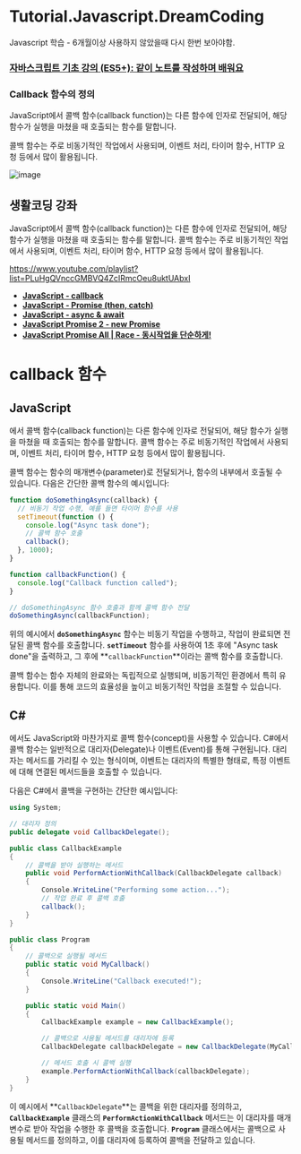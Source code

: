 # Tutorial.Javascript.DreamCoding

Javascript 학습 - 6개월이상 사용하지 않았을때 다시 한번 보아야함.



### [자바스크립트 기초 강의 (ES5+): 같이 노트를 작성하며 배워요](https://www.youtube.com/playlist?list=PLv2d7VI9OotTVOL4QmPfvJWPJvkmv6h-2)





### Callback 함수의 정의 

JavaScript에서 콜백 함수(callback function)는 다른 함수에 인자로 전달되어, 해당 함수가 실행을 마쳤을 때 호출되는 함수를 말합니다. 

콜백 함수는 주로 비동기적인 작업에서 사용되며, 이벤트 처리, 타이머 함수, HTTP 요청 등에서 많이 활용됩니다.



![image](https://github.com/krdn/Tutorial.Javascript.DreamCoding/assets/5511718/ad61e213-b2f9-4864-b095-1d5c25593f22)


## 생활코딩 강좌

JavaScript에서 콜백 함수(callback function)는 다른 함수에 인자로 전달되어, 해당 함수가 실행을 마쳤을 때 호출되는 함수를 말합니다. 콜백 함수는 주로 비동기적인 작업에서 사용되며, 이벤트 처리, 타이머 함수, HTTP 요청 등에서 많이 활용됩니다.

https://www.youtube.com/playlist?list=PLuHgQVnccGMBVQ4ZcIRmcOeu8uktUAbxI

- **[JavaScript - callback](https://www.youtube.com/watch?v=TAyLeIj1hMc&list=PLuHgQVnccGMBVQ4ZcIRmcOeu8uktUAbxI&index=1&pp=iAQB)**
- **[JavaScript - Promise (then, catch)](https://www.youtube.com/watch?v=Sn0ublt7CWM&list=PLuHgQVnccGMBVQ4ZcIRmcOeu8uktUAbxI&index=2&t=1s&pp=iAQB)**
- **[JavaScript - async & await](https://www.youtube.com/watch?v=1z5bU-CTVsQ&list=PLuHgQVnccGMBVQ4ZcIRmcOeu8uktUAbxI&index=3&pp=iAQB)**
- **[JavaScript Promise 2 - new Promise](https://www.youtube.com/watch?v=PasFh_t1mhY&list=PLuHgQVnccGMBVQ4ZcIRmcOeu8uktUAbxI&index=4&pp=iAQB)**
- **[JavaScript Promise All | Race - 동시작업을 단순하게!](https://www.youtube.com/watch?v=a5AzftkvW9U&list=PLuHgQVnccGMBVQ4ZcIRmcOeu8uktUAbxI&index=5&pp=iAQB)**


# callback 함수

## JavaScript
에서 콜백 함수(callback function)는 다른 함수에 인자로 전달되어, 해당 함수가 실행을 마쳤을 때 호출되는 함수를 말합니다. 콜백 함수는 주로 비동기적인 작업에서 사용되며, 이벤트 처리, 타이머 함수, HTTP 요청 등에서 많이 활용됩니다.

콜백 함수는 함수의 매개변수(parameter)로 전달되거나, 함수의 내부에서 호출될 수 있습니다. 다음은 간단한 콜백 함수의 예시입니다:

```jsx
function doSomethingAsync(callback) {
  // 비동기 작업 수행, 예를 들면 타이머 함수를 사용
  setTimeout(function () {
    console.log("Async task done");
    // 콜백 함수 호출
    callback();
  }, 1000);
}

function callbackFunction() {
  console.log("Callback function called");
}

// doSomethingAsync 함수 호출과 함께 콜백 함수 전달
doSomethingAsync(callbackFunction);
```

위의 예시에서 **`doSomethingAsync`** 함수는 비동기 작업을 수행하고, 작업이 완료되면 전달된 콜백 함수를 호출합니다. **`setTimeout`** 함수를 사용하여 1초 후에 "Async task done"을 출력하고, 그 후에 **`callbackFunction`**이라는 콜백 함수를 호출합니다.

콜백 함수는 함수 자체의 완료와는 독립적으로 실행되며, 비동기적인 환경에서 특히 유용합니다. 이를 통해 코드의 효율성을 높이고 비동기적인 작업을 조절할 수 있습니다.

## C#
에서도 JavaScript와 마찬가지로 콜백 함수(concept)을 사용할 수 있습니다. C#에서 콜백 함수는 일반적으로 대리자(Delegate)나 이벤트(Event)를 통해 구현됩니다. 대리자는 메서드를 가리킬 수 있는 형식이며, 이벤트는 대리자의 특별한 형태로, 특정 이벤트에 대해 연결된 메서드들을 호출할 수 있습니다.

다음은 C#에서 콜백을 구현하는 간단한 예시입니다:

```csharp
using System;

// 대리자 정의
public delegate void CallbackDelegate();

public class CallbackExample
{
    // 콜백을 받아 실행하는 메서드
    public void PerformActionWithCallback(CallbackDelegate callback)
    {
        Console.WriteLine("Performing some action...");
        // 작업 완료 후 콜백 호출
        callback();
    }
}

public class Program
{
    // 콜백으로 실행될 메서드
    public static void MyCallback()
    {
        Console.WriteLine("Callback executed!");
    }

    public static void Main()
    {
        CallbackExample example = new CallbackExample();

        // 콜백으로 사용될 메서드를 대리자에 등록
        CallbackDelegate callbackDelegate = new CallbackDelegate(MyCallback);

        // 메서드 호출 시 콜백 실행
        example.PerformActionWithCallback(callbackDelegate);
    }
}
```

이 예시에서 **`CallbackDelegate`**는 콜백을 위한 대리자를 정의하고, **`CallbackExample`** 클래스의 **`PerformActionWithCallback`** 메서드는 이 대리자를 매개변수로 받아 작업을 수행한 후 콜백을 호출합니다. **`Program`** 클래스에서는 콜백으로 사용될 메서드를 정의하고, 이를 대리자에 등록하여 콜백을 전달하고 있습니다.
